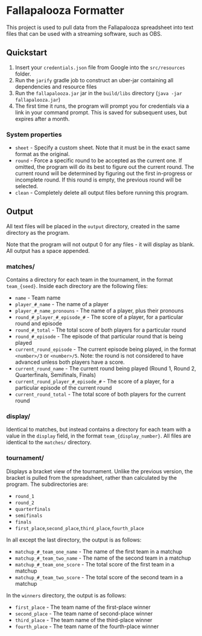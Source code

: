 # Fallapalooza Formatter
This project is used to pull data from the Fallapalooza spreadsheet into text files that can be used with a streaming
software, such as OBS. 

## Quickstart
1. Insert your `credentials.json` file from Google into the `src/resources` folder.
2. Run the `jarify` gradle job to construct an uber-jar containing all dependencies and resource files
3. Run the `fallapalooza.jar` jar in the `build/libs` directory (`java -jar fallapalooza.jar`)
4. The first time it runs, the program will prompt you for credentials via a link in your command prompt. This is
saved for subsequent uses, but expires after a month.

### System properties
* `sheet` - Specify a custom sheet. Note that it must be in the exact same format as the original.
* `round` - Force a specific round to be accepted as the current one. If omitted, the program will do
its best to figure out the current round. The current round will be determined by figuring out the first
in-progress or incomplete round. If this round is empty, the previous round will be selected.
* `clean` - Completely delete all output files before running this program.

## Output
All text files will be placed in the `output` directory, created in the same directory as the program.

Note that the program will not output 0 for any files - it will display as blank. All output has a space appended.

### matches/
Contains a directory for each team in the tournament, in the format `team_{seed}`. Inside each directory are the
following files:
* `name` - Team name
* `player_#_name` - The name of a player
* `player_#_name_pronouns` - The name of a player, plus their pronouns
* `round_#_player_#_episode_#` - The score of a player, for a particular round and episode
* `round_#_total` - The total score of both players for a particular round
* `round_#_episode` - The episode of that particular round that is being played
* `current_round_episode` - The current episode being played, in the format `<number>/3` or `<number>/5`. Note:
the round is not considered to have advanced unless both players have a score.
* `current_round_name` - The current round being played (Round 1, Round 2, Quarterfinals, Semifinals, Finals)
* `current_round_player_#_episode_#` - The score of a player, for a particular episode of the current round
* `current_round_total` - The total score of both players for the current round

### display/
Identical to matches, but instead contains a directory for each team with a value in the `display` field, in the format
`team_{display_number}`. All files are identical to the `matches/` directory.

### tournament/
Displays a bracket view of the tournament. Unlike the previous version, the bracket is pulled from the spreadsheet, 
rather than calculated by the program. The subdirectories are:
* `round_1`
* `round_2`
* `quarterfinals`
* `semifinals`
* `finals`
* `first_place`,`second_place`,`third_place`,`fourth_place`

In all except the last directory, the output is as follows:
* `matchup_#_team_one_name` - The name of the first team in a matchup
* `matchup_#_team_two_name` - The name of the second team in a matchup
* `matchup_#_team_one_score` - The total score of the first team in a matchup
* `matchup_#_team_two_score` - The total score of the second team in a matchup

In the `winners` directory, the output is as follows:
* `first_place` - The team name of the first-place winner
* `second_place` - The team name of second-place winner
* `third_place` - The team name of the third-place winner
* `fourth_place` - The team name of the fourth-place winner


